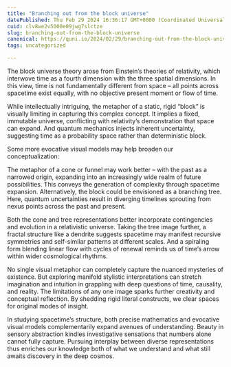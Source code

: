 ```yaml
---
title: "Branching out from the block universe"
datePublished: Thu Feb 29 2024 16:36:17 GMT+0000 (Coordinated Universal Time)
cuid: clv8we2v5000e09jwg7slctze
slug: branching-out-from-the-block-universe
canonical: https://quni.io/2024/02/29/branching-out-from-the-block-universe/
tags: uncategorized

---
```


The block universe theory arose from Einstein’s theories of relativity, which interwove time as a fourth dimension with the three spatial dimensions. In this view, time is not fundamentally different from space – all points across spacetime exist equally, with no objective present moment or flow of time.

While intellectually intriguing, the metaphor of a static, rigid “block” is visually limiting in capturing this complex concept. It implies a fixed, immutable universe, conflicting with relativity’s demonstration that space can expand. And quantum mechanics injects inherent uncertainty, suggesting time as a probability space rather than deterministic block.

Some more evocative visual models may help broaden our conceptualization:

The metaphor of a cone or funnel may work better – with the past as a narrowed origin, expanding into an increasingly wide realm of future possibilities. This conveys the generation of complexity through spacetime expansion. Alternatively, the block could be envisioned as a branching tree. Here, quantum uncertainties result in diverging timelines sprouting from nexus points across the past and present.

Both the cone and tree representations better incorporate contingencies and evolution in a relativistic universe. Taking the tree image further, a fractal structure like a dendrite suggests spacetime may manifest recursive symmetries and self-similar patterns at different scales. And a spiraling form blending linear flow with cycles of renewal reminds us of time’s arrow within wider cosmological rhythms.

No single visual metaphor can completely capture the nuanced mysteries of existence. But exploring manifold stylistic interpretations can stretch imagination and intuition in grappling with deep questions of time, causality, and reality. The limitations of any one image sparks further creativity and conceptual reflection. By shedding rigid literal constructs, we clear spaces for original modes of insight.

In studying spacetime’s structure, both precise mathematics and evocative visual models complementarily expand avenues of understanding. Beauty in sensory abstraction kindles investigative sensations that numbers alone cannot fully capture. Pursuing interplay between diverse representations thus enriches our knowledge both of what we understand and what still awaits discovery in the deep cosmos.